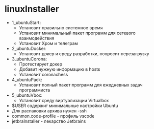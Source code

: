 # linuxInstaller
 - 1_ubuntuStart:
 	- Установит правильно системное время 
 	- Установит минимальный пакет программ для сетевого взаимодействия
 	- Установит Хром и телеграм
 - 2_ubuntuDocker:
 	- Установит докер и среду разработки, попросит перезагрузку
 - 3_ubuntuCorona:
 	- Протестирует докер
 	- Добавит нужную информацию в hosts
 	- Установит coronachess
 - 4_ubuntuPack:
 	- Установит полный пакет программ для ежедневных задач программиста
 - 5_ubuntuVbox:
 	- Установит среду виртуализации Virtualbox
 - $USER содержит минимальные настройки Ubuntu
 - Для распаковки архива нужен -ssh
 - common.code-profile - профиль vscode
 - jetbraInstaller - лекарство Jetbrains


